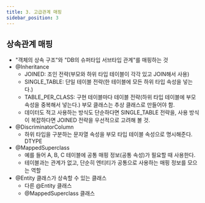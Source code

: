 ```yaml
---
title: 3. 고급관계 매핑
sidebar_position: 3
---
```

## 상속관계 매핑

- "객체의 상속 구조"와 "DB의 슈퍼타입 서브타입 관계"를 매핑하는 것
- @Inheritance
  - JOINED: 조인 전략(부모와 하위 타입 테이블이 각각 있고 JOIN해서 사용)
  - SINGLE_TABLE: 단일 테이블 전략(한 테이블에 모든 하위 타입 속성을 넣는다.)
  - TABLE_PER_CLASS: 구현 테이블마다 테이블 전략(하위 타입 테이블에 부모 속성을 중복해서 넣는다.) 부모 클래스는 추상 클래스로 만들어야 함.
  - 데이터도 적고 사용하는 방식도 단순하다면 SINGLE_TABLE 전략을, 사용 방식이 복잡하다면 JOINED 전략을 우선적으로 고려해 볼 것.
- @DiscriminatorColumn
  - 하위 타입을 구분하는 문자열 속성을 부모 타입 테이블 속성으로 명시해준다. DTYPE
- @MappedSuperclass
  - 예를 들어 A, B, C 테이블에 공통 매핑 정보(공통 속성)가 필요할 때 사용한다.
  - 테이블과는 관계가 없고, 단순히 엔티티가 공통으로 사용하는 매핑 정보를 모으는 역할
- @Entity 클래스가 상속할 수 있는 클래스
  - 다른 @Entity 클래스
  - @MappedSuperclass 클래스
